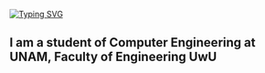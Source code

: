 [![Typing SVG](https://readme-typing-svg.demolab.com?font=Fira+Code&weight=500&size=300&pause=1000&color=F7001D&width=435&lines=%F0%9F%91%BEWelcome+to+my+world%F0%9F%91%BE;%F0%9F%98%84Superdart2017%F0%9F%98%84)](https://git.io/typing-svg)

I am a student of Computer Engineering at UNAM, Faculty of Engineering UwU
---------------------------------------------------------------------------

